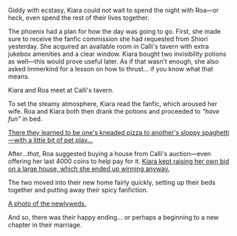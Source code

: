 <!-- title: And so, Sesbian Lex. -->

Giddy with ecstasy, Kiara could not wait to spend the night with Roa—or heck, even spend the rest of their lives together. 

The phoenix had a plan for how the day was going to go.  First, she made sure to receive the fanfic commission she had requested from Shiori yesterday. She acquired an available room in Calli's tavern with extra jukebox amenities and a clear window. Kiara bought two invisibility potions as well—this would prove useful later. As if that wasn't enough, she also asked Immerkind for a lesson on how to thrust... if you know what that means.

Kiara and Roa meet at Calli's tavern. 

To set the steamy atmosphere, Kiara read the fanfic, which aroused her wife. Roa and Kiara both then drank the potions and proceeded to *"have fun"* in bed.

[There they learned to be one's kneaded pizza to another's sloppy spaghetti—with a little bit of pet play...](#embed:https://www.youtube.com/live/8E8Dsgs5e50?si=Cfv40DbMZLJijbq9&t=2031)

After...*that*, Roa suggested buying a house from Calli's auction—even offering her last 4000 coins to help pay for it. [Kiara kept raising her own bid on a large house, which she ended up winning anyway.](https://www.youtube.com/live/8E8Dsgs5e50?si=RxtfN_wMGm29Xkzv&t=3612)

The two moved into their new home fairly quickly, setting up their beds together and putting away their spicy fanfiction. 

[A photo of the newlyweds.](#embed:https://www.youtube.com/live/8E8Dsgs5e50?si=ekcHIcDyu86fONhG&t=5322)

And so, there was their happy ending... or perhaps a beginning to a new chapter in their marriage. 